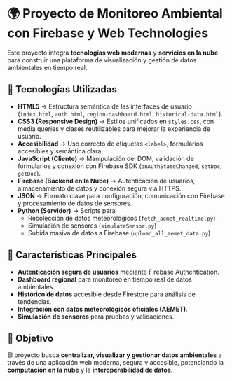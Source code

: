 # 🌍 Proyecto de Monitoreo Ambiental con Firebase y Web Technologies  

Este proyecto integra **tecnologías web modernas** y **servicios en la nube** para construir una plataforma de visualización y gestión de datos ambientales en tiempo real.  

## 🚀 Tecnologías Utilizadas  

- **HTML5** → Estructura semántica de las interfaces de usuario (`index.html`, `auth.html`, `region-dashboard.html`, `historical-data.html`).  
- **CSS3 (Responsive Design)** → Estilos unificados en `styles.css`, con media queries y clases reutilizables para mejorar la experiencia de usuario.  
- **Accesibilidad** → Uso correcto de etiquetas `<label>`, formularios accesibles y semántica clara.  
- **JavaScript (Cliente)** → Manipulación del DOM, validación de formularios y conexión con Firebase SDK (`onAuthStateChanged`, `setDoc`, `getDoc`).  
- **Firebase (Backend en la Nube)** → Autenticación de usuarios, almacenamiento de datos y conexión segura vía HTTPS.  
- **JSON** → Formato clave para configuración, comunicación con Firebase y procesamiento de datos de sensores.  
- **Python (Servidor)** → Scripts para:  
  - Recolección de datos meteorológicos (`fetch_aemet_realtime.py`)  
  - Simulación de sensores (`simulateSensor.py`)  
  - Subida masiva de datos a Firebase (`upload_all_aemet_data.py`)  

## 📡 Características Principales  

- **Autenticación segura de usuarios** mediante Firebase Authentication.  
- **Dashboard regional** para monitoreo en tiempo real de datos ambientales.  
- **Histórico de datos** accesible desde Firestore para análisis de tendencias.  
- **Integración con datos meteorológicos oficiales (AEMET)**.  
- **Simulación de sensores** para pruebas y validaciones.  

## 🎯 Objetivo  

El proyecto busca **centralizar, visualizar y gestionar datos ambientales** a través de una aplicación web moderna, segura y accesible, potenciando la **computación en la nube** y la **interoperabilidad de datos**.  
